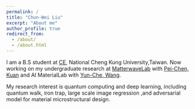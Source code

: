 ```yaml
---
permalink: /
title: "Chun-Wei Liu"
excerpt: "About me"
author_profile: true
redirect_from: 
  - /about/
  - /about.html
---
```

I am a B.S student at [CE](http://www.civil.ncku.edu.tw/), National Cheng Kung University,Taiwan. Now working on my undergraduate research at [MatterwaveLab](https://thelm2005.wixsite.com/website) with [Pei-Chen, Kuan](http://www.phys.ncku.edu.tw/db/pweb/teacher.php?user_id=170222) and AI MaterialLab with [Yun-Che, Wang](http://myweb.ncku.edu.tw/~yunche/). 

My research interest is quantum computing and deep learning, including quantum walk, iron trap, large scale image regression ,and adversarial model for material microstructural design.

